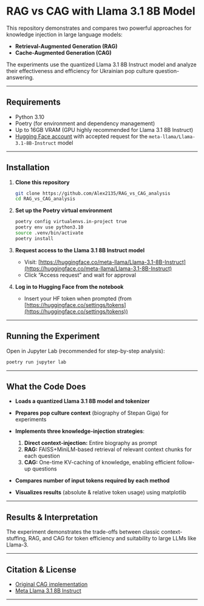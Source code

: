 # RAG vs CAG with Llama 3.1 8B Model

This repository demonstrates and compares two powerful approaches for knowledge injection in large language models:

* **Retrieval-Augmented Generation (RAG)**
* **Cache-Augmented Generation (CAG)**

The experiments use the quantized Llama 3.1 8B Instruct model and analyze their effectiveness and efficiency for Ukrainian pop culture question-answering.

---

## Requirements

* Python 3.10
* Poetry (for environment and dependency management)
* Up to 16GB VRAM (GPU highly recommended for Llama 3.1 8B Instruct)
* [Hugging Face account](https://huggingface.co/join) with accepted request for the `meta-llama/Llama-3.1-8B-Instruct` model

---

## Installation

1. **Clone this repository**

   ```bash
   git clone https://github.com/Alex2135/RAG_vs_CAG_analysis
   cd RAG_vs_CAG_analysis
   ```

2. **Set up the Poetry virtual environment**

   ```bash
   poetry config virtualenvs.in-project true
   poetry env use python3.10
   source .venv/bin/activate
   poetry install
   ```

3. **Request access to the Llama 3.1 8B Instruct model**

   * Visit: [https://huggingface.co/meta-llama/Llama-3.1-8B-Instruct](https://huggingface.co/meta-llama/Llama-3.1-8B-Instruct)
   * Click “Access request” and wait for approval

4. **Log in to Hugging Face from the notebook**

   * Insert your HF token when prompted (from [https://huggingface.co/settings/tokens](https://huggingface.co/settings/tokens))

---

## Running the Experiment

Open in Jupyter Lab (recommended for step-by-step analysis):

```bash
poetry run jupyter lab
```

---

## What the Code Does

* **Loads a quantized Llama 3.1 8B model and tokenizer**
* **Prepares pop culture context** (biography of Stepan Giga) for experiments
* **Implements three knowledge-injection strategies**:

  1. **Direct context-injection:** Entire biography as prompt
  2. **RAG:** FAISS+MiniLM-based retrieval of relevant context chunks for each question
  3. **CAG:** One-time KV-caching of knowledge, enabling efficient follow-up questions
* **Compares number of input tokens required by each method**
* **Visualizes results** (absolute & relative token usage) using matplotlib

---

## Results & Interpretation

The experiment demonstrates the trade-offs between classic context-stuffing, RAG, and CAG for token efficiency and suitability to large LLMs like Llama-3.

---

## Citation & License

* [Original CAG implementation](https://github.com/hhhuang/CAG)
* [Meta Llama 3.1 8B Instruct](https://huggingface.co/meta-llama/Llama-3.1-8B-Instruct)

---